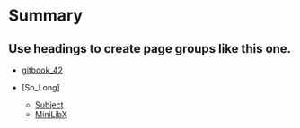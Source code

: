 # Summary

## Use headings to create page groups like this one. 


* [gitbook_42](./README.md)

* [So_Long]
	* [Subject](./So_Long/Subject.md)
	* [MiniLibX](./So_Long/MiniLibX.md)

